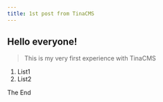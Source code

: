 ```yaml
---
title: 1st post from TinaCMS
---
```


## **Hello everyone!**

> This is my very first experience with TinaCMS 

1. List1
2. List2 

The End
